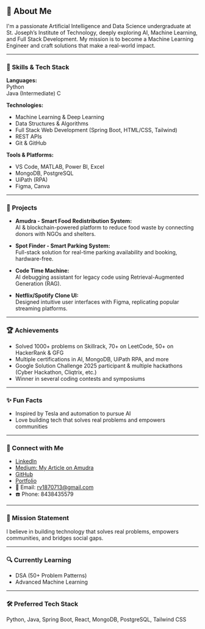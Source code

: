 ## 👋 About Me

I'm a passionate Artificial Intelligence and Data Science undergraduate at St. Joseph’s Institute of Technology, deeply exploring AI, Machine Learning, and Full Stack Development. My mission is to become a Machine Learning Engineer and craft solutions that make a real-world impact.

---

### 🧠 Skills & Tech Stack

**Languages:**  
Python  
Java (Intermediate)
C

**Technologies:**  
- Machine Learning & Deep Learning  
- Data Structures & Algorithms  
- Full Stack Web Development (Spring Boot, HTML/CSS, Tailwind)  
- REST APIs  
- Git & GitHub  

**Tools & Platforms:**  
- VS Code, MATLAB, Power BI, Excel  
- MongoDB, PostgreSQL  
- UiPath (RPA)  
- Figma, Canva  

---

### 🚀 Projects

- **Amudra - Smart Food Redistribution System:**  
  AI & blockchain-powered platform to reduce food waste by connecting donors with NGOs and shelters.

- **Spot Finder - Smart Parking System:**  
  Full-stack solution for real-time parking availability and booking, hardware-free.

- **Code Time Machine:**  
  AI debugging assistant for legacy code using Retrieval-Augmented Generation (RAG).

- **Netflix/Spotify Clone UI:**  
  Designed intuitive user interfaces with Figma, replicating popular streaming platforms.

---

### 🏆 Achievements

- Solved 1000+ problems on Skillrack, 70+ on LeetCode, 50+ on HackerRank & GFG
- Multiple certifications in AI, MongoDB, UiPath RPA, and more
- Google Solution Challenge 2025 participant & multiple hackathons (Cyber Hackathon, Cliqtrix, etc.)
- Winner in several coding contests and symposiums

---

### ✨ Fun Facts

- Inspired by Tesla and automation to pursue AI  
- Love building tech that solves real problems and empowers communities

---

### 🔗 Connect with Me

- [LinkedIn](https://linkedin.com/in/vimalraj-r2006)
- [Medium: My Article on Amudra](https://medium.com/@rv1870713/amudra-ending-food-waste-feeding-those-in-need-c5498e0d298c)
- [GitHub](https://github.com/Vimalraj-R)
- [Portfolio](https://vimalfirstsite.neocities.org/vimalportfolio2/)
- 📧 Email: rv1870713@gmail.com
- ☎️ Phone: 8438435579

---

### 🧭 Mission Statement

I believe in building technology that solves real problems, empowers communities, and bridges social gaps.

---

### 🔍 Currently Learning

- DSA (50+ Problem Patterns)
- Advanced Machine Learning

---

### 🛠 Preferred Tech Stack

Python, Java, Spring Boot, React, MongoDB, PostgreSQL, Tailwind CSS
